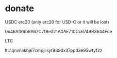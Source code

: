 
# donate


USDC erc20 (only erc20 for USD-C or it will be lost)

0x46Af86b9A67C7f9e021A0AE710Cc6749B3644Fce

LTC

ltc1qnvnakhj67cmpjllsyf939dx37ppd3e95wtyf2z

